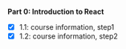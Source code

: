 **Part 0: Introduction to React**

- [x] 1.1: course information, step1
- [x] 1.2: course information, step2
